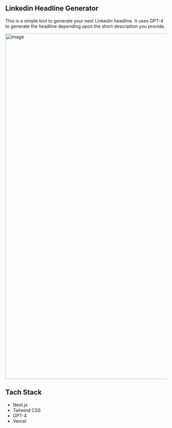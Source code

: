 ## Linkedin Headline Generator

This is a simple tool to generate your next Linkedin headline. It uses GPT-4 to generate the headline depending upon the short description you provide.

<img width="1080" alt="image" src="https://github.com/naveendwgn/Linkedin-Headline-Generator/assets/114351583/94968e11-6c52-4f7e-8e8c-e58fb65179cc">

## Tach Stack

- Next.js
- Tailwind CSS
- GPT-4
- Vercel
